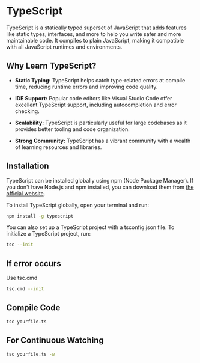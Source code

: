 
# TypeScript 

TypeScript is a statically typed superset of JavaScript that adds features like static types, interfaces, and more to help you write safer and more maintainable code. It compiles to plain JavaScript, making it compatible with all JavaScript runtimes and environments.


## Why Learn TypeScript?

- **Static Typing:** TypeScript helps catch type-related errors at compile time, reducing runtime errors and improving code quality.

- **IDE Support:** Popular code editors like Visual Studio Code offer excellent TypeScript support, including autocompletion and error checking.

- **Scalability:** TypeScript is particularly useful for large codebases as it provides better tooling and code organization.

- **Strong Community:** TypeScript has a vibrant community with a wealth of learning resources and libraries.

## Installation

TypeScript can be installed globally using npm (Node Package Manager). If you don't have Node.js and npm installed, you can download them from [the official website](https://nodejs.org/).

To install TypeScript globally, open your terminal and run:

```bash
npm install -g typescript
```
You can also set up a TypeScript project with a tsconfig.json file. To initialize a TypeScript project, run:

```bash
tsc --init
```
## If error occurs
Use tsc.cmd 
```bash
tsc.cmd --init
```
## Compile Code

```bash
tsc yourfile.ts
```

## For Continuous Watching

```bash
tsc yourfile.ts -w
```
